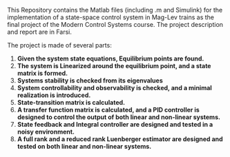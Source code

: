 This Repository contains the Matlab files (including .m and Simulink) for the implementation of a state-space control system in Mag-Lev trains as the final project of the Modern Control Systems course. The project description and report are in Farsi.

The project is made of several parts:
1. **Given the system state equations, Equilibrium points are found.**
2. **The system is Linearized around the equilibrium point, and a state matrix is formed.**
3. **Systems stability is checked from its eigenvalues**
4. **System controllability and observability is checked, and a minimal realization is introduced.**
5. **State-transition matrix is calculated.**
6. **A transfer function matrix is calculated, and a PID controller is designed to control the output of both linear and non-linear systems.**
7. **State feedback and Integral controller are designed and tested in a noisy environment.**
8. **A full rank and a reduced rank Luenberger estimator are designed and tested on both linear and non-linear systems.**
